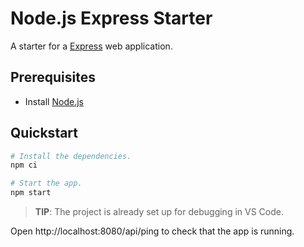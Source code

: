 # Node.js Express Starter

A starter for a [Express](https://expressjs.com/) web application.

## Prerequisites

- Install [Node.js](https://nodejs.org/)

## Quickstart

```sh
# Install the dependencies.
npm ci

# Start the app.
npm start
```

> **TIP**: The project is already set up for debugging in VS Code.

Open http://localhost:8080/api/ping to check that the app is running.
